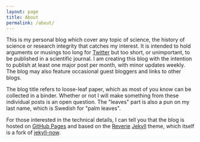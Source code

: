 ```yaml
---
layout: page
title: About
permalink: /about/
---
```


This is my personal blog which cover any topic of science, the history of science or research integrity that catches my interest. It is intended to hold arguments or musings too long for [Twitter](https://twitter.com/MagnusPalmblad) but too short, or unimportant, to be published in a scientific journal. I am creating this blog with the intention to publish at least one major post per month, with minor updates weekly. The blog may also feature occasional guest bloggers and links to other blogs.

The blog title refers to loose-leaf paper, which as most of you know can be collected in a binder. Whether or not I will make something from these individual posts is an open question. The "leaves" part is also a pun on my last name, which is Swedish for "palm leaves".

For those interested in the technical details, I can tell you that the blog is hosted on [GitHub Pages](https://pages.github.com/) and based on the [Reverie](https://github.com/amitmerchant1990/reverie) [Jekyll](https://jekyllrb.com/) theme, which itself is a fork of [jekyll-now](https://github.com/barryclark/jekyll-now).
&nbsp;  
&nbsp;  
